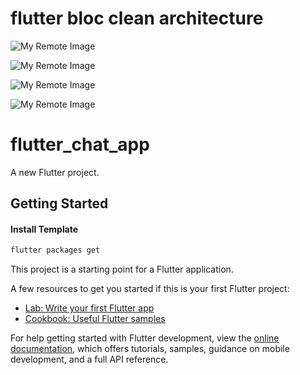 # flutter bloc clean architecture

![My Remote Image](https://www.udrop.com/cache/plugins/filepreviewer/996347/f9e0e6307395100b809588a89b99c981546ddabda8a886a5a337ca10d89b9e99/1100x800_cropped.jpg)

![My Remote Image](https://www.udrop.com/cache/plugins/filepreviewer/996348/91800224b02d921155e12022503cccf4b04f1ff32b4e7c814155fcce4277721d/1100x800_cropped.jpg)

![My Remote Image](https://www.udrop.com/cache/plugins/filepreviewer/996349/e2547d61faee6b99fceed4adf61533da872fb6ea847f8d7927514faaa89f0b07/1100x800_cropped.jpg)

![My Remote Image](https://www.udrop.com/cache/plugins/filepreviewer/996352/c39eb7cd20a4f11c1a7a35edf36712bb79658924fd8685665b4f30289e684d77/1100x800_cropped.jpg)

# flutter_chat_app

A new Flutter project.

## Getting Started

#### Install Template

```sh
flutter packages get
```

This project is a starting point for a Flutter application.

A few resources to get you started if this is your first Flutter project:

- [Lab: Write your first Flutter app](https://docs.flutter.dev/get-started/codelab)
- [Cookbook: Useful Flutter samples](https://docs.flutter.dev/cookbook)

For help getting started with Flutter development, view the
[online documentation](https://docs.flutter.dev/), which offers tutorials,
samples, guidance on mobile development, and a full API reference.

```

```
